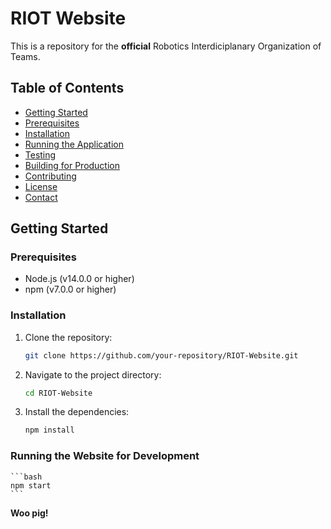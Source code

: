 # RIOT Website

This is a repository for the **official** Robotics Interdiciplanary Organization of Teams.
## Table of Contents

- [Getting Started](#getting-started)
- [Prerequisites](#prerequisites)
- [Installation](#installation)
- [Running the Application](#running-the-application)
- [Testing](#testing)
- [Building for Production](#building-for-production)
- [Contributing](#contributing)
- [License](#license)
- [Contact](#contact)

## Getting Started

### Prerequisites

- Node.js (v14.0.0 or higher)
- npm (v7.0.0 or higher)

### Installation

1. Clone the repository:
   ```bash
   git clone https://github.com/your-repository/RIOT-Website.git
   ```

2. Navigate to the project directory:
    ```bash
    cd RIOT-Website
    ```
3. Install the dependencies:
    ```bash
    npm install
    ```
### Running the Website for Development
    ```bash
    npm start
    ```

**Woo pig!**

